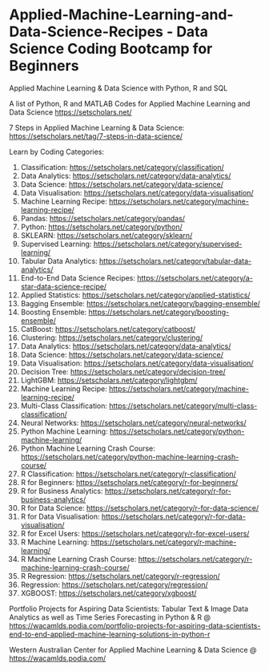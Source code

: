 # Applied-Machine-Learning-and-Data-Science-Recipes - Data Science Coding Bootcamp for Beginners
Applied Machine Learning &amp; Data Science with Python, R and SQL

A list of Python, R and MATLAB Codes for Applied Machine Learning and Data Science
https://setscholars.net/

7 Steps in Applied Machine Learning & Data Science: https://setscholars.net/tag/7-steps-in-data-science/

Learn by Coding Categories: 

1. Classification: https://setscholars.net/category/classification/
2. Data Analytics: https://setscholars.net/category/data-analytics/
3. Data Science: https://setscholars.net/category/data-science/
4. Data Visualisation: https://setscholars.net/category/data-visualisation/
5. Machine Learning Recipe: https://setscholars.net/category/machine-learning-recipe/
6. Pandas: https://setscholars.net/category/pandas/
7. Python: https://setscholars.net/category/python/
8. SKLEARN: https://setscholars.net/category/sklearn/
9. Supervised Learning: https://setscholars.net/category/supervised-learning/
10. Tabular Data Analytics: https://setscholars.net/category/tabular-data-analytics/
11. End-to-End Data Science Recipes: https://setscholars.net/category/a-star-data-science-recipe/
12. Applied Statistics: https://setscholars.net/category/applied-statistics/
13. Bagging Ensemble: https://setscholars.net/category/bagging-ensemble/
14. Boosting Ensemble: https://setscholars.net/category/boosting-ensemble/
15. CatBoost: https://setscholars.net/category/catboost/
16. Clustering: https://setscholars.net/category/clustering/
17. Data Analytics: https://setscholars.net/category/data-analytics/
18. Data Science: https://setscholars.net/category/data-science/
19. Data Visualisation: https://setscholars.net/category/data-visualisation/
20. Decision Tree: https://setscholars.net/category/decision-tree/
21. LightGBM: https://setscholars.net/category/lightgbm/
22. Machine Learning Recipe: https://setscholars.net/category/machine-learning-recipe/
23. Multi-Class Classification: https://setscholars.net/category/multi-class-classification/
24. Neural Networks: https://setscholars.net/category/neural-networks/
25. Python Machine Learning: https://setscholars.net/category/python-machine-learning/
26. Python Machine Learning Crash Course: https://setscholars.net/category/python-machine-learning-crash-course/
27. R Classification: https://setscholars.net/category/r-classification/
28. R for Beginners: https://setscholars.net/category/r-for-beginners/
29. R for Business Analytics: https://setscholars.net/category/r-for-business-analytics/
30. R for Data Science: https://setscholars.net/category/r-for-data-science/
31. R for Data Visualisation: https://setscholars.net/category/r-for-data-visualisation/
32. R for Excel Users: https://setscholars.net/category/r-for-excel-users/
33. R Machine Learning: https://setscholars.net/category/r-machine-learning/
34. R Machine Learning Crash Course: https://setscholars.net/category/r-machine-learning-crash-course/
35. R Regression: https://setscholars.net/category/r-regression/
36. Regression: https://setscholars.net/category/regression/
37. XGBOOST: https://setscholars.net/category/xgboost/

Portfolio Projects for Aspiring Data Scientists: Tabular Text & Image Data Analytics as well as Time Series Forecasting in Python & R @ https://wacamlds.podia.com/portfolio-projects-for-aspiring-data-scientists-end-to-end-applied-machine-learning-solutions-in-python-r

Western Australian Center for Applied Machine Learning & Data Science @ https://wacamlds.podia.com/


